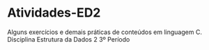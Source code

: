# Atividades-ED2
Alguns exercícios e demais práticas de conteúdos em linguagem C. 
Disciplina Estrutura da Dados 2 
3º Período
